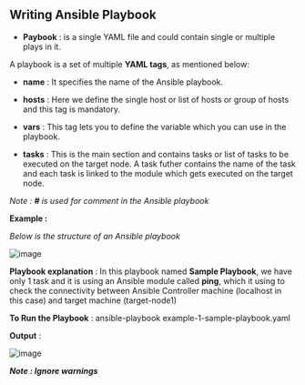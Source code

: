 ## Writing Ansible Playbook

- **Paybook** : is a single YAML file and could contain single or multiple plays in it.

A playbook is a set of multiple **YAML tags**, as mentioned below:

- **name** : It specifies the name of the Ansible playbook.

- **hosts** : Here we define the single host or list of hosts or group of hosts and this tag is mandatory.

- **vars** : This tag lets you to define the variable which you can use in the playbook.

- **tasks** : This is the main section and contains tasks or list of tasks to be executed on the target node. A task futher contains the name of the task and each task is linked to the module which gets executed on the target node.

_Note : **#** is used for comment in the Ansible playbook_

**Example :**

_Below is the structure of an Ansible playbook_

![image](https://drive.google.com/uc?export=view&id=1QsWURxTdBy_ioIvIc__W-trBz3p3Reb9)

**Playbook explanation** : In this playbook named **Sample Playbook**, we have only 1 task and it is using an Ansible module called **ping**, which it using to check the connectivity between Ansible Controller machine (localhost in this case) and target machine (target-node1)

**To Run the Playbook** : ansible-playbook example-1-sample-playbook.yaml

**Output** :

![image](https://drive.google.com/uc?export=view&id=1j7CVntlXo69LGbIjGJAMIrTlGdGgSB_3)

_**Note : Ignore warnings**_

